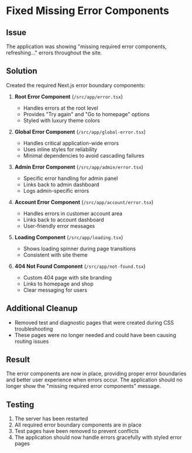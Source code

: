 # Fixed Missing Error Components

## Issue
The application was showing "missing required error components, refreshing..." errors throughout the site.

## Solution
Created the required Next.js error boundary components:

1. **Root Error Component** (`/src/app/error.tsx`)
   - Handles errors at the root level
   - Provides "Try again" and "Go to homepage" options
   - Styled with luxury theme colors

2. **Global Error Component** (`/src/app/global-error.tsx`)
   - Handles critical application-wide errors
   - Uses inline styles for reliability
   - Minimal dependencies to avoid cascading failures

3. **Admin Error Component** (`/src/app/admin/error.tsx`)
   - Specific error handling for admin panel
   - Links back to admin dashboard
   - Logs admin-specific errors

4. **Account Error Component** (`/src/app/account/error.tsx`)
   - Handles errors in customer account area
   - Links back to account dashboard
   - User-friendly error messages

5. **Loading Component** (`/src/app/loading.tsx`)
   - Shows loading spinner during page transitions
   - Consistent with site theme

6. **404 Not Found Component** (`/src/app/not-found.tsx`)
   - Custom 404 page with site branding
   - Links to homepage and shop
   - Clear messaging for users

## Additional Cleanup
- Removed test and diagnostic pages that were created during CSS troubleshooting
- These pages were no longer needed and could have been causing routing issues

## Result
The error components are now in place, providing proper error boundaries and better user experience when errors occur. The application should no longer show the "missing required error components" message.

## Testing
1. The server has been restarted
2. All required error boundary components are in place
3. Test pages have been removed to prevent conflicts
4. The application should now handle errors gracefully with styled error pages